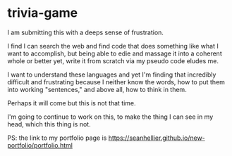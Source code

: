 # trivia-game

I am submitting this with a deeps sense of frustration.

I find I can search the web and find code that does something like what I want to accomplish, but being able to edie and massage it into a coherent whole or better yet, write it from scratch via my pseudo code eludes me.

I want to understand these languages and yet I'm finding that incredibly difficult and frustrating because I neither know the words, how to put them into working "sentences," and above all, how to think in them.

Perhaps it will come but this is not that time.

I'm going to continue to work on this, to make the thing I can see in my head, which this thing is not.

PS: the link to my portfolio page is https://seanhellier.github.io/new-portfolio/portfolio.html

